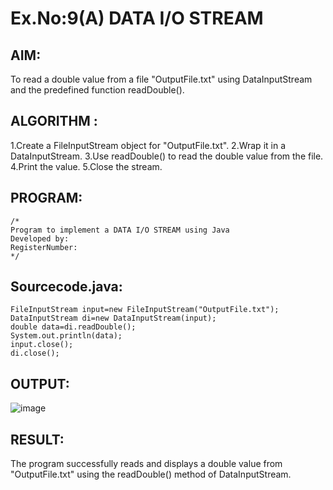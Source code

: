 # Ex.No:9(A)          DATA I/O STREAM
## AIM:
To read a double value from a file "OutputFile.txt" using DataInputStream and the predefined function readDouble().

## ALGORITHM :
1.Create a FileInputStream object for "OutputFile.txt".
2.Wrap it in a DataInputStream.
3.Use readDouble() to read the double value from the file.
4.Print the value.
5.Close the stream.

## PROGRAM:
 ```
/*
Program to implement a DATA I/O STREAM using Java
Developed by: 
RegisterNumber:  
*/
```

## Sourcecode.java:
```
FileInputStream input=new FileInputStream("OutputFile.txt");
DataInputStream di=new DataInputStream(input);
double data=di.readDouble();
System.out.println(data);
input.close();
di.close();
```







## OUTPUT:


![image](https://github.com/user-attachments/assets/7c199ea0-778d-4e03-8172-7e44072b990e)

## RESULT:
The program successfully reads and displays a double value from "OutputFile.txt" using the readDouble() method of DataInputStream.


